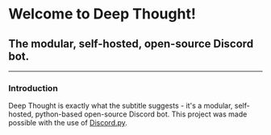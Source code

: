 # Welcome to Deep Thought!
## The modular, self-hosted, open-source Discord bot.
--------------
### Introduction

Deep Thought is exactly what the subtitle suggests - it's a modular, self-hosted, python-based open-source Discord bot. This project was made possible with the use of [Discord.py](https://discordpy.readthedocs.io/en/latest/). 